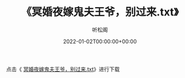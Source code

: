 ﻿---
title:  《冥婚夜嫁鬼夫王爷，别过来.txt》
date:   2022-01-02T00:00:00+00:00
author: 听松阁
layout: post
permalink: /冥婚夜嫁鬼夫王爷，别过来/
categories: 小说
tags: [小说]
---

点击《 [冥婚夜嫁鬼夫王爷，别过来.txt](http://img.660000.xyz/bookstukust/book/bntxt/10/冥婚夜嫁鬼夫王爷，别过来.txt)》进行下载